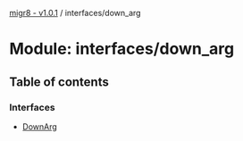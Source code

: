 [migr8 - v1.0.1](../README.md) / interfaces/down_arg

# Module: interfaces/down_arg

## Table of contents

### Interfaces

- [DownArg](../interfaces/interfaces_down_arg.DownArg.md)
